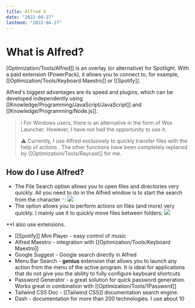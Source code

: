 ```yaml
---
title: Alfred 4
date: "2022-04-27"  
lastmod: "2022-04-27"
---
```


# What is Alfred?

[Optimization/Tools/Alfred]] is an overlay (or alternative) for Spotlight. With a paid extension (PowerPack), it allows you to connect to, for example, [[Optimization/Tools/Keyboard Maestro]] or [[Spotify]].

Alfred's biggest advantages are its speed and plugins, which can be developed independently using [[Knowledge/Programming/JavaScript/JavaScript]] and [[Knowledge/Programming/Node.js]].

> ℹ️ For Windows users, there is an alternative in the form of Wox Launcher. However, I have not had the opportunity to use it.
> 
> ⚠️ Currently, I use Alfred exclusively to quickly transfer files with the help of actions . The other functions have been completely replaced by [[Optimization/Tools/Raycast]] for me.

## How do I use Alfred?

- The File Search option allows you to open files and directories very quickly. All you need to do in the Alfred window is to start the search from the character `'`:  ![](https://space.overment.com/Screen-Shot-2021-11-19-22-22-50/Screen-Shot-2021-11-19-22-22-50.png)
- The option allows you to perform actions on files (and more) very quickly. I mainly use it to quickly move files between folders: ![](https://space.overment.com/Screen-Shot-2021-11-19-22-23-46/Screen-Shot-2021-11-19-22-23-46.png)

**I also use extensions.
- [[Spotify]] Mini Player - easy control of music
- Alfred Maestro - integration with [[Optimization/Tools/Keyboard Maestro]]
- Google Suggest - Google search directly in Alfred
- Menu Bar Search - **genius** extension that allows you to launch any action from the menu of the active program. It is ideal for applications that do not give you the ability to fully configure keyboard shortcuts
- Password Generator - a great solution for quick password generation. Works great in combination with [[Optimization/Tools/1Password]]
- Tailwind CSS Doc - [[Tailwind CSS]] documentation search engine.
- Dash - documentation for more than 200 technologies. I use about 10